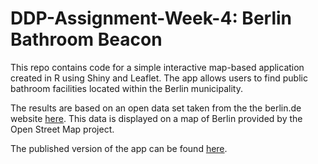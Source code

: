 # DDP-Assignment-Week-4: Berlin Bathroom Beacon

This repo contains code for a simple interactive map-based application created in R using Shiny and Leaflet. The app allows users to find public bathroom facilities located within the Berlin municipality.

The results are based on an open data set taken from the the berlin.de website [here](https://daten.berlin.de/datensaetze/standorte-der-öffentlichen-toiletten). This data is displayed on a map of Berlin provided by the Open Street Map project.

The published version of the app can be found [here](https://sidechained.shinyapps.io/ddp_shiny/).
